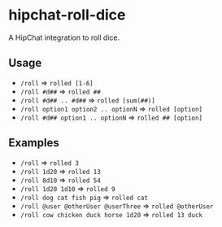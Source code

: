 # hipchat-roll-dice
A HipChat integration to roll dice.

## Usage
* `/roll` => `rolled [1-6]`
* `/roll #d##` => `rolled ##`
* `/roll #d## .. #d##` => `rolled [sum(##)]`
* `/roll option1 option2 .. optionN` => `rolled [option]`
* `/roll #d## option1 .. optionN` => `rolled ## [option]`

## Examples
* `/roll` => `rolled 3`
* `/roll 1d20` => `rolled 13`
* `/roll 8d10` => `rolled 54`
* `/roll 1d20 1d10` => `rolled 9`
* `/roll dog cat fish pig` => `rolled cat`
* `/roll @user @otherUser @userThree` => `rolled @otherUser`
* `/roll cow chicken duck horse 1d20` => `rolled 13 duck`